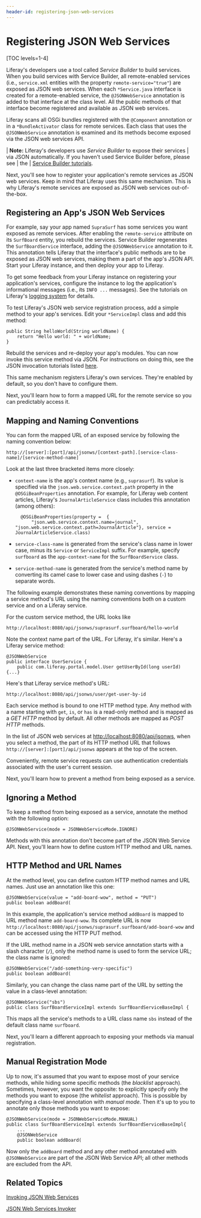 ```yaml
---
header-id: registering-json-web-services
---
```


# Registering JSON Web Services

[TOC levels=1-4]

Liferay's developers use a tool called *Service Builder* to build services.
When you build services with Service Builder, all remote-enabled services
(i.e., `service.xml` entities with the property `remote-service="true"`) are
exposed as JSON web services. When each `*Service.java` interface is created
for a remote-enabled service, the `@JSONWebService` annotation is added to that
interface at the class level. All the public methods of that interface become
registered and available as JSON web services.

Liferay scans all OSGi bundles registered with the `@Component` annotation or in
a `*BundleActivator` class for remote services. Each class that uses the
`@JSONWebService` annotation is examined and its methods become exposed via the
JSON web services API. 

| **Note:** Liferay's developers use *Service Builder* to expose their services
| via JSON automatically. If you haven't used Service Builder before, please see
| the
| [Service Builder tutorials](/docs/7-1/tutorials/-/knowledge_base/t/what-is-service-builder).

Next, you'll see how to register your application's remote services as JSON web
services. Keep in mind that Liferay uses this same mechanism. This is why
Liferay's remote services are exposed as JSON web services out-of-the-box. 

## Registering an App's JSON Web Services

For example, say your app named `SupraSurf` has some services you want exposed
as remote services. After enabling the `remote-service` attribute on its
`SurfBoard` entity, you rebuild the services. Service Builder regenerates the
`SurfBoardService` interface, adding the `@JSONWebService` annotation to it.
This annotation tells Liferay that the interface's public methods are to be
exposed as JSON web services, making them a part of the app's JSON API. Start 
your Liferay instance, and then deploy your app to Liferay. 

To get some feedback from your Liferay instance on registering your 
application's services, configure the instance to log the application's 
informational messages (i.e., its `INFO ...` messages). See the tutorials on
Liferay's 
[logging system](/docs/7-1/user/-/knowledge_base/u/server-administration) 
for details. 

To test Liferay's JSON web service registration process, add a simple method to
your app's services. Edit your `*ServiceImpl` class and add this method:

    public String helloWorld(String worldName) {
        return "Hello world: " + worldName;
    }

Rebuild the services and re-deploy your app's modules. You can now invoke this 
service method via JSON. For instructions on doing this, see the JSON invocation 
tutorials listed 
[here](/docs/7-1/tutorials/-/knowledge_base/t/service-builder-web-services). 

This same mechanism registers Liferay's own services. They're enabled by
default, so you don't have to configure them. 

Next, you'll learn how to form a mapped URL for the remote service so you can
predictably access it. 

## Mapping and Naming Conventions

You can form the mapped URL of an exposed service by following the naming
convention below:

    http://[server]:[port]/api/jsonws/[context-path].[service-class-name]/[service-method-name]

Look at the last three bracketed items more closely: 

- `context-name` is the app's context name (e.g., `suprasurf`). Its value is
  specified via the `json.web.service.context.path` 
  property in the `@OSGiBeanProperties` annotation. For example, for Liferay web
  content articles, Liferay's `JournalArticleService` class includes this
  annotation (among others): 

        @OSGiBeanProperties(property =  {
            "json.web.service.context.name=journal", "json.web.service.context.path=JournalArticle"}, service = JournalArticleService.class)

- `service-class-name` is generated from the service's class name in lower case,
  minus its `Service` or `ServiceImpl` suffix. For example, specify `surfboard`
  as the `app-context-name` for the `SurfBoardService` class. 
- `service-method-name` is generated from the service's method name by
  converting its camel case to lower case and using dashes (`-`) to separate
  words. 

The following example demonstrates these naming conventions by mapping a service 
method's URL using the naming conventions both on a custom service and on a 
Liferay service.

For the custom service method, the URL looks like

    http://localhost:8080/api/jsonws/suprasurf.surfboard/hello-world

Note the context name part of the URL. For Liferay, it's similar. Here's a 
Liferay service method:

    @JSONWebService
    public interface UserService {
        public com.liferay.portal.model.User getUserById(long userId) {...}

Here's that Liferay service method's URL:

    http://localhost:8080/api/jsonws/user/get-user-by-id

Each service method is bound to one HTTP method type. Any method with a name
starting with `get`, `is`, or `has` is a read-only method and is mapped as
a *GET HTTP* method by default. All other methods are mapped as *POST HTTP*
methods. 

In the list of JSON web services at
[http://localhost:8080/api/jsonws](http://localhost:8080/api/jsonws), when you
select a method, the part of its HTTP method URL that follows
`http://[server]:[port]/api/jsonws` appears at the top of the screen. 

Conveniently, remote service requests can use authentication credentials
associated with the user's current session. 

Next, you'll learn how to prevent a method from being exposed as a service. 

## Ignoring a Method

To keep a method from being exposed as a service, annotate the method with the
following option:

    @JSONWebService(mode = JSONWebServiceMode.IGNORE)

Methods with this annotation don't become part of the JSON Web Service API. 
Next, you'll learn how to define custom HTTP method and URL names. 

## HTTP Method and URL Names

At the method level, you can define custom HTTP method names and URL names. Just
use an annotation like this one:

    @JSONWebService(value = "add-board-wow", method = "PUT")
    public boolean addBoard(

In this example, the application's service method `addBoard` is mapped to URL
method name `add-board-wow`. Its complete URL is now
`http://localhost:8080/api/jsonws/suprasurf.surfboard/add-board-wow`
and can be accessed using the HTTP PUT method.

If the URL method name in a JSON web service annotation starts with a slash
character (`/`), only the method name is used to form the service URL; the class
name is ignored:

    @JSONWebService("/add-something-very-specific")
    public boolean addBoard(

Similarly, you can change the class name part of the URL by setting the value
in a class-level annotation:

    @JSONWebService("sbs")
    public class SurfBoardServiceImpl extends SurfBoardServiceBaseImpl {

This maps all the service's methods to a URL class name `sbs` instead of the
default class name `surfboard`.

Next, you'll learn a different approach to exposing your methods via manual 
registration.

## Manual Registration Mode

Up to now, it's assumed that you want to expose most of your service methods,
while hiding some specific methods (the *blacklist* approach). Sometimes, 
however, you want the opposite: to explicitly specify only the methods you want
to expose (the *whitelist* approach). This is possible by specifying
a class-level annotation with *manual mode*. Then it's up to you to annotate
only those methods you want to expose: 

    @JSONWebService(mode = JSONWebServiceMode.MANUAL)
    public class SurfBoardServiceImpl extends SurfBoardServiceBaseImpl{
        ...
        @JSONWebService
        public boolean addBoard(

Now only the `addBoard` method and any other method annotated with 
`@JSONWebService` are part of the JSON Web Service API; all other methods are
excluded from the API. 

## Related Topics

[Invoking JSON Web Services](/docs/7-1/tutorials/-/knowledge_base/t/invoking-json-web-services)

[JSON Web Services Invoker](/docs/7-1/tutorials/-/knowledge_base/t/json-web-services-invoker)
